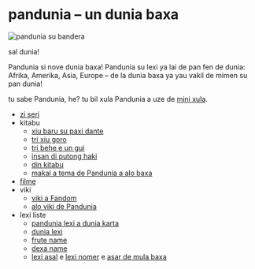 # pandunia – un dunia baxa

![](http://www.pandunia.info/bandir/bandir.png "pandunia su bandera")

sal dunia!

Pandunia si nove dunia baxa!
Pandunia su lexi ya lai de pan fen de dunia:
Afrika, Amerika, Asia, Europe
– de la dunia baxa ya yau vakil de mimen su pan dunia!

tu sabe Pandunia, he?
tu bil xula Pandunia a uze de [mini xula](mini_xule.html).


* [zi seri](abc.md)
* kitabu
    * [xiu baru su paxi dante](urse_dante.md)
    * [tri xiu goro](3_lil_gurube.md)
    * [tri behe e un gui](3_buze_e_guye.md)
    * [insan di putong haki](putong_hake.md)
    * [din kitabu](dini_kitabe.md)
    * [makal a tema de Pandunia a alo baxa](makal_tema_pandunia.md)
* [filme](filme.md)
* viki
    * [viki a Fandom](https://pandunia.fandom.com/)
    * [alo viki de Pandunia](http://eo.pandunia.wikia.com/wiki/Ali_pandunia_wikia)
* lexi liste
    * [pandunia lexi a dunia karta](http://www.pandunia.info/lexikarta/index.html)
    * [dunia lexi](lekse/dunia_loge.html)
    * [frute name](lekse/pal.html)
    * [dexa name](desha_nam.md)
    * [lexi asal](leksaslia.md) e [lexi nomer](loga_di_numbe.md) e [asar de mula baxa](asar_da_mulbax.md)

